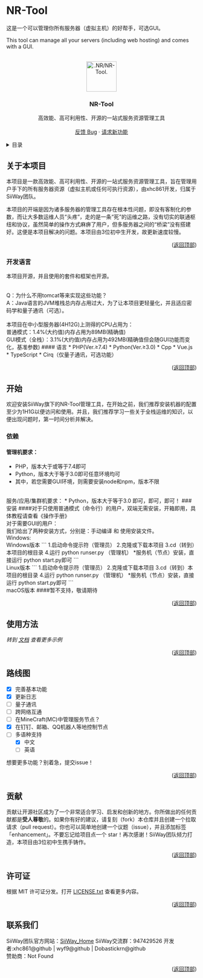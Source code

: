 # NR-Tool

这是一个可以管理你所有服务器（虚拟主机）的好帮手，可选GUI。

This tool can manage all your servers (including web hosting) and comes with a GUI.

<div id="top"></div>

<br />

<div align="center">
  <a href="https://github.com/xhc861/NR-Tool">
    <img alt=".NR/NR-Tool." width="80" height="80">
  </a>

  <h3 align="center">NR-Tool</h3>

  <p align="center">
    高效能、高可利用性、开源的一站式服务资源管理工具
    <br />
    <br />
    <a href="https://github.com/xhc861/NR-Tool/issues">反馈 Bug</a> ·
    <a href="https://github.com/xhc861/NR-Tool/issues">请求新功能</a>
  </p>
</div>

<!-- 目录 -->

<details>
  <summary>目录</summary>
  <ol>
    <li>
      <a href="#关于本项目">关于本项目</a>
      <ul>
        <li><a href="#开发语言">开发语言</a></li>
      </ul>
    </li>
    <li>
      <a href="#开始">开始</a>
      <ul>
        <li><a href="#依赖">依赖</a></li>
        <li><a href="#安装">安装</a></li>
      </ul>
    </li>
    <li><a href="#使用方法">使用方法</a></li>
    <li><a href="#路线图">路线图</a></li>
    <li><a href="#贡献">贡献</a></li>
    <li><a href="#许可证">许可证</a></li>
    <li><a href="#联系我们">联系我们</a></li>
  </ol>
</details>

<!-- 关于本项目 -->

## 关于本项目

本项目是一款高效能、高可利用性、开源的一站式服务资源管理工具，旨在管理用户手下的所有服务器资源（虚拟主机或任何可执行资源），由xhc861开发，归属于SiiWay团队。

本项目的开端是因为诸多服务器的管理工具存在根本性问题，即没有客制化的参数，而让大多数运维人员“头疼”，走的是一条“死”的运维之路，没有切实的联通枢纽和协议，虽然简单的操作方式麻痹了用户，但多服务器之间的“桥梁”没有搭建好。这便是本项目解决的问题。本项目由3位初中生开发，故更新速度较慢。

<p align="right">(<a href="#top">返回顶部</a>)</p>

### 开发语言

本项目开源，并且使用的套件和框架也开源。

<br />
Q：为什么不用tomcat等来实现这些功能？
<br />
A：Java语言的JVM堆栈总内存占用过大，为了让本项目更轻量化，并且适应密码学和量子通讯（可选）。
<br />
<br />
本项目在中小型服务器(4H12G)上测得的CPU占用为：
<br />
普通模式：1.4%(大约值)内存占用为89MB(精确值)
<br />
GUI模式（全栈）：3.1%(大约值)内存占用为492MB(精确值但会随GUI功能而变化，基准参数) 
#### 语言
* PHP(Ver.≥7.4)
* Python(Ver.≥3.0)
* Cpp
* Vue.js
* TypeScript
* Cirq（仅量子通讯，可选功能）
<p align="right">(<a href="#top">返回顶部</a>)</p>

<!-- 开始 -->

## 开始

欢迎安装SiiWay旗下的NR-Tool管理工具，在开始之前，我们推荐安装机器的配置至少为1H1G以便访问和使用。并且，我们推荐学习一些关于全栈运维的知识，以便出现问题时，第一时间分析并解决。
### 依赖
#### 管理机要求：
* PHP，版本大于或等于7.4即可
* Python，版本大于等于3.0即可任意环境均可
* 其中，若您需要GUI环境，则需要安装node和npm，版本不限
<br />
服务/应用/集群机要求：
* Python，版本大于等于3.0 即可，即可，即可！
### 安装
####对于只使用普通模式（命令行）的用户，双端无需安装，开箱即用，具体教程请查看《操作手册》
<br />
对于需要GUI的用户：
<br />
我们给出了两种安装方式，分别是：手动编译 和 使用安装文件。
<br />
Windows:
<br />
Windows版本
```
1.启动命令提示符（管理员）
2.克隆或下载本项目
3.cd（转到）本项目的根目录
4.运行 python runser.py （管理机）
*服务机（节点）安装，直接运行 python start.py即可
```
<br />
Linux版本
```
1.启动命令提示符（管理员）
2.克隆或下载本项目
3.cd（转到）本项目的根目录
4.运行 python runser.py （管理机）
*服务机（节点）安装，直接运行 python start.py即可
```
<br />
macOS版本
####暂不支持，敬请期待
<p align="right">(<a href="#top">返回顶部</a>)</p>

<!-- 使用方法 示例 -->

## 使用方法

_转到 [文档](./使用手册.pdf) 查看更多示例_

<p align="right">(<a href="#top">返回顶部</a>)</p>

<!-- 路线图 -->

## 路线图

- [x] 完善基本功能
- [x] 更新日志
- [ ] 量子通讯
- [ ] 跨网络互通
- [ ] 在MineCraft(MC)中管理服务节点？
- [x] 在钉钉、邮箱、QQ机器人等地控制节点
- [ ] 多语种支持
    - [x] 中文
    - [ ] 英语

想要更多功能？别着急，提交issue！

<p align="right">(<a href="#top">返回顶部</a>)</p>

<!-- 贡献 -->

## 贡献

贡献让开源社区成为了一个非常适合学习、启发和创新的地方。你所做出的任何贡献都是**受人尊敬**的。如果你有好的建议，请复刻（fork）本仓库并且创建一个拉取请求（pull request）。你也可以简单地创建一个议题（issue），并且添加标签「enhancement」。不要忘记给项目点一个 star！再次感谢！SiiWay团队倾力打造，本项目由3位初中生携手铸作。
<p align="right">(<a href="#top">返回顶部</a>)</p>

<!-- 许可证 -->

## 许可证

根据 MIT 许可证分发。打开 [LICENSE.txt](LICENSE.txt) 查看更多内容。
<p align="right">(<a href="#top">返回顶部</a>)</p>

<!-- 联系我们 -->

## 联系我们
SiiWay团队官方网站：[SiiWay_Home](https://siiway.top) SiiWay交流群：947429526 开发者:xhc861@github | wyf9@github | Dobastickrn@github <br />赞助商：Not Found <p align="right">(<a href="#top">返回顶部</a>)</p>
